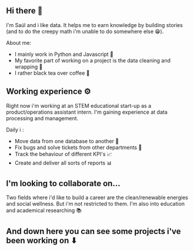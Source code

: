 ## Hi there 👋

I'm Saúl and i like data. It helps me to earn knowledge by building stories (and to do the creepy math i'm unable to do somewhere else 😁).

About me:
- I mainly work in Python and Javascript 🐍
- My favorite part of working on a project is the data cleaning and wrapping 🧹 
- I rather black tea over coffee 🧋

## Working experience ⚙

Right now i'm working at an STEM educational start-up as a product/operations assistant intern. I'm gaining experience at data processing and management. 

Daily i :
  * Move data from one database to another 🔄
  * Fix bugs and solve tickets from other departments 🎫
  * Track the behaviour of different KPI's 📈
  * Create and deliver all sorts of reports 📊

## I'm looking to collaborate on...

Two fields where i'd like to build a career are the clean/renewable energies and social wellness. But i'm not restricted to them. I'm also into education and academical researching 📚

## And down here you can see some projects i've been working on ⬇
<!--
**saulcova3/saulcova3** is a ✨ _special_ ✨ repository because its `README.md` (this file) appears on your GitHub profile.

Here are some ideas to get you started:

- 🔭 I’m currently working on ...
- 🌱 I’m currently learning ...
- 👯 I’m looking to collaborate on ...
- 🤔 I’m looking for help with ...
- 💬 Ask me about ...
- 📫 How to reach me: ...
- 😄 Pronouns: ...
- ⚡ Fun fact: ...
-->
